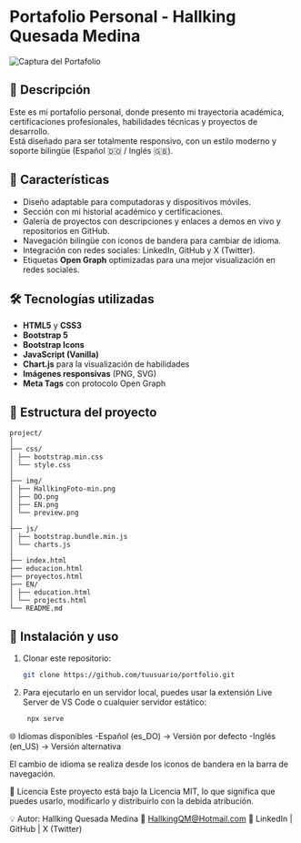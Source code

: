 # Portafolio Personal - Hallking Quesada Medina

![Captura del Portafolio](img/preview.png)

## 📌 Descripción
Este es mi portafolio personal, donde presento mi trayectoria académica, certificaciones profesionales, habilidades técnicas y proyectos de desarrollo.  
Está diseñado para ser totalmente responsivo, con un estilo moderno y soporte bilingüe (Español 🇩🇴 / Inglés 🇬🇧).

## 🚀 Características
- Diseño adaptable para computadoras y dispositivos móviles.
- Sección con mi historial académico y certificaciones.
- Galería de proyectos con descripciones y enlaces a demos en vivo y repositorios en GitHub.
- Navegación bilingüe con iconos de bandera para cambiar de idioma.
- Integración con redes sociales: LinkedIn, GitHub y X (Twitter).
- Etiquetas **Open Graph** optimizadas para una mejor visualización en redes sociales.

## 🛠 Tecnologías utilizadas
- **HTML5** y **CSS3**
- **Bootstrap 5**
- **Bootstrap Icons**
- **JavaScript (Vanilla)**
- **Chart.js** para la visualización de habilidades
- **Imágenes responsivas** (PNG, SVG)
- **Meta Tags** con protocolo Open Graph

## 📂 Estructura del proyecto

```
project/
│
├── css/
│ ├── bootstrap.min.css
│ └── style.css
│
├── img/
│ ├── HallkingFoto-min.png
│ ├── DO.png
│ ├── EN.png
│ └── preview.png
│
├── js/
│ ├── bootstrap.bundle.min.js
│ └── charts.js
│
├── index.html
├── educacion.html
├── proyectos.html
├── EN/
│ ├── education.html
│ └── projects.html
└── README.md
```

## 🔧 Instalación y uso
1. Clonar este repositorio:
   ```bash
   git clone https://github.com/tuusuario/portfolio.git


2. Para ejecutarlo en un servidor local, puedes usar la extensión Live Server de VS Code o cualquier servidor estático:
   ```bash
    npx serve

🌐 Idiomas disponibles
-Español (es_DO) → Versión por defecto
-Inglés (en_US) → Versión alternativa

El cambio de idioma se realiza desde los iconos de bandera en la barra de navegación.

📜 Licencia
Este proyecto está bajo la Licencia MIT, lo que significa que puedes usarlo, modificarlo y distribuirlo con la debida atribución.

💡 Autor: Hallking Quesada Medina
📧 HallkingQM@Hotmail.com
🔗 LinkedIn | GitHub | X (Twitter)